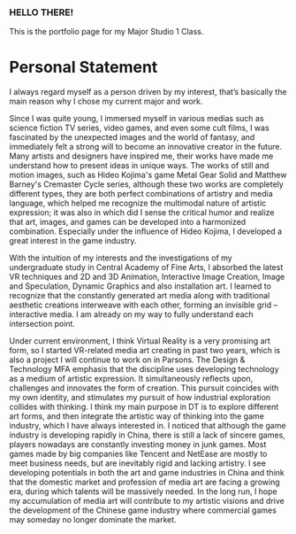 ### HELLO THERE!

This is the portfolio page for my Major Studio 1 Class.

# Personal Statement

I always regard myself as a person driven by my interest, that’s basically the main reason why I chose my current major and work. 

Since I was quite young, I immersed myself in various medias such as science fiction TV series, video games, and even some cult films, I was fascinated by the unexpected images and the world of fantasy, and immediately felt a strong will to become an innovative creator in the future. Many artists and designers have inspired me, their works have made me understand how to present ideas in unique ways. The works of still and motion images, such as Hideo Kojima's game Metal Gear Solid and Matthew Barney's Cremaster Cycle series, although these two works are completely different types, they are both perfect combinations of artistry and media language, which helped me recognize the multimodal nature of artistic expression; it was also in which did I sense the critical humor and realize that art, images, and games can be developed into a harmonized combination. Especially under the influence of Hideo Kojima, I developed a great interest in the game industry.

With the intuition of my interests and the investigations of my undergraduate study in Central Academy of Fine Arts, I absorbed the latest VR techniques and 2D and 3D Animation, Interactive Image Creation, Image and Speculation, Dynamic Graphics and also installation art. I learned to recognize that the constantly generated art media along with traditional aesthetic creations interweave with each other, forming an invisible grid – interactive media. I am already on my way to fully understand each intersection point. 

Under current environment, I think Virtual Reality is a very promising art form, so I started VR-related media art creating in past two years, which is also a project I will continue to work on in Parsons. The Design & Technology MFA emphasis that the discipline uses developing technology as a medium of artistic expression. It simultaneously reflects upon, challenges and innovates the form of creation. This pursuit coincides with my own identity, and stimulates my pursuit of how industrial exploration collides with thinking. I think my main purpose in DT is to explore different art forms, and then integrate the artistic way of thinking into the game industry, which I have always interested in. I noticed that although the game industry is developing rapidly in China, there is still a lack of sincere games, players nowadays are constantly investing money in junk games. Most games made by big companies like Tencent and NetEase are mostly to meet business needs, but are inevitably rigid and lacking artistry. I see developing potentials in both the art and game industries in China and think that the domestic market and profession of media art are facing a growing era, during which talents will be massively needed. In the long run, I hope my accumulation of media art will contribute to my artistic visions and drive the development of the Chinese game industry where commercial games may someday no longer dominate the market.

